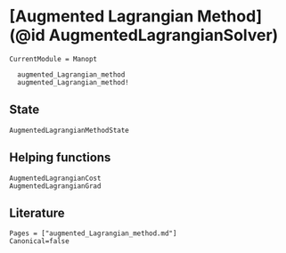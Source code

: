 # [Augmented Lagrangian Method](@id AugmentedLagrangianSolver)

```@meta
CurrentModule = Manopt
```

```@docs
  augmented_Lagrangian_method
  augmented_Lagrangian_method!
```

## State

```@docs
AugmentedLagrangianMethodState
```

## Helping functions

```@docs
AugmentedLagrangianCost
AugmentedLagrangianGrad
```

## Literature

```@bibliography
Pages = ["augmented_Lagrangian_method.md"]
Canonical=false
```
